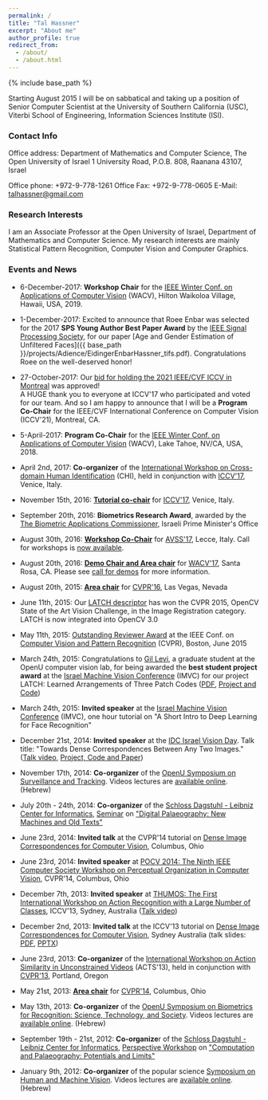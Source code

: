 ```yaml
---
permalink: /
title: "Tal Hassner"
excerpt: "About me"
author_profile: true
redirect_from: 
  - /about/
  - /about.html
---
```


{% include base_path %}

Starting August 2015 I will be on sabbatical and taking up a position of Senior Computer Scientist  at the University of Southern California (USC), Viterbi School of Engineering, Information Sciences Institute (ISI).

### Contact Info
Office address: 
Department of Mathematics and Computer Science, The Open University of Israel 
1 University Road, P.O.B. 808, Raanana 43107, Israel

Office phone: +972-9-778-1261
Office Fax:   +972-9-778-0605
E-Mail:       talhassner@gmail.com

### Research Interests
I am an Associate Professor at the Open University of Israel, Department of Mathematics and Computer Science. My research interests are mainly Statistical Pattern Recognition, Computer Vision and Computer Graphics. 

### Events and News
- 6-December-2017: **Workshop Chair** for the [IEEE Winter Conf. on Applications of Computer Vision](http://wacv19.wacv.net/) (WACV), Hilton Waikoloa Village, Hawaii, USA, 2019.

- 1-December-2017: Excited to announce that Roee Enbar was selected for the 2017 **SPS Young Author Best Paper Award** by the [IEEE Signal Processing Society](https://signalprocessingsociety.org/get-involved/awards-submit-award-nomination), for our paper [Age and Gender Estimation of Unfiltered Faces]({{ base_path }}/projects/Adience/EidingerEnbarHassner_tifs.pdf). Congratulations Roee on the well-deserved honor! 

- 27-October-2017: Our [bid for holding the 2021 IEEE/CVF ICCV in Montreal](https://indd.adobe.com/view/5c8b6b5f-9bce-4d45-aac7-f2cd0a6d9b5b) was approved! <br/>
A HUGE thank you to everyone at ICCV'17 who participated and voted for our team.
And so I am happy to announce that I will be a **Program Co-Chair** for the IEEE/CVF International Conference on Computer Vision (ICCV'21), Montreal, CA.

- 5-April-2017: **Program Co-Chair** for the [IEEE Winter Conf. on Applications of Computer Vision](http://wacv18.wacv.net/) (WACV), Lake Tahoe, NV/CA, USA, 2018.

- April 2nd, 2017: 
**Co-organizer** of the [International Workshop on Cross-domain Human Identification](https://chi-workshop.github.io/) (CHI), held in conjunction with [ICCV'17](http://iccv2017.thecvf.com/program/workshops), Venice, Italy.

- November 15th, 2016: 
[**Tutorial co-chair**](http://iccv2017.thecvf.com/organizers#tutorialsshort_courses_chairs) for [ICCV'17](http://iccv2017.thecvf.com), Venice, Italy.

- September 20th, 2016: 
**Biometrics Research Award**, awarded by the [The Biometric Applications Commissioner](http://bioapp.gov.il/Pages/Home.aspx), Israeli Prime Minister's Office

- August 30th, 2016:
[**Workshop Co-Chair**](http://www.avss2017.org/?page_id=16) for [AVSS'17](http://www.avss2017.org/), Lecce, Italy. Call for workshops is [now available](http://www.avss2017.org/?page_id=119).

- August 20th, 2016: 
[**Demo Chair and Area chair**](http://pamitc.org/wacv2017/people/) for [WACV'17](http://pamitc.org/wacv2017/), Santa Rosa, CA. Please see [call for demos](http://pamitc.org/wacv2017/calls/call-for-demos/) for more information.

- August 20th, 2015: 
[**Area chair**](http://www.pamitc.org/cvpr16/people.php) for [CVPR'16](http://cvpr2016.thecvf.com/), Las Vegas, Nevada

- June 11th, 2015: 
Our [LATCH descriptor](./publication/2016_WACV_2) has won the CVPR 2015, OpenCV State of the Art Vision Challenge, in the Image Registration category. LATCH is now integrated into OpenCV 3.0

- May 11th, 2015: 
[Outstanding Reviewer Award](http://www.pamitc.org/cvpr15/awards.php) at the IEEE Conf. on [Computer Vision and Pattern Recognition](http://www.pamitc.org/cvpr15/) (CVPR), Boston, June 2015

- March 24th, 2015: 
Congratulations to [Gil Levi](https://gilscvblog.com/), a graduate student at the OpenU computer vision lab, for being awarded the **best student project award** at the [Israel Machine Vision Conference](http://www.imvc.co.il/) (IMVC) for our project LATCH: Learned Arrangements of Three Patch Codes ([PDF](/projects/LATCH/LATCH.pdf), [Project and Code](/publication/2016_WACV_2))

- March 24th, 2015: 
**Invited speaker** at the [Israel Machine Vision Conference](http://www.imvc.co.il/) (IMVC), one hour tutorial on "A Short Intro to Deep Learning for Face Recognition"

- December 21st, 2014: 
**Invited speaker** at the [IDC Israel Vision Day](http://cs.haifa.ac.il/~hagit/VisionDay/visionDay_2014.html). Talk title: "Towards Dense Correspondences Between Any Two Images." ([Talk video](https://www.youtube.com/watch?v=I_u9t30Qxj4), [Project, Code and Paper](/publication/2016_TPAMI))

- November 17th, 2014:
**Co-organizer** of the [OpenU Symposium on Surveillance and Tracking](https://www.openu.ac.il/events/cs/171114.html). Videos lectures are [available online](https://www.youtube.com/playlist?list=PLEMOEwdRMCan4DjyKYYARFdVqjAIXkT1H). (Hebrew)

- July 20th - 24th, 2014: 
**Co-organizer** of the [Schloss Dagstuhl - Leibniz Center for Informatics](https://www.dagstuhl.de/), [Seminar](https://www.dagstuhl.de/en/program/dagstuhl-seminars/) on ["Digital Palaeography: New Machines and Old Texts"](https://www.dagstuhl.de/en/program/calendar/semhp/?semnr=14302)

- June 23rd, 2014: 
**Invited talk** at the CVPR'14 tutorial on [Dense Image Correspondences for Computer Vision](http://people.csail.mit.edu/celiu/CVPR2014-Tutorial/), Columbus, Ohio

- June 23rd, 2014: 
**Invited speaker** at [POCV 2014: The Ninth IEEE Computer Society Workshop on Perceptual Organization in Computer Vision](http://www.vision.caltech.edu/pocv2014/index.html), CVPR'14, Columbus, Ohio

- December 7th, 2013: 
**Invited speaker** at [THUMOS: The First International Workshop on Action Recognition with a Large Number of Classes](http://crcv.ucf.edu/ICCV13-Action-Workshop/), ICCV'13, Sydney, Australia ([Talk video](https://www.youtube.com/watch?v=Wwv31_ESyUs#t=269))

- December 2nd, 2013: 
**Invited talk** at the ICCV'13 tutorial on [Dense Image Correspondences for Computer Vision](http://people.csail.mit.edu/celiu/ICCV2013-Tutorial/), Sydney Australia (talk slides: [PDF](/files/DenseCorrespondences_web.pdf), [PPTX](/files/DenseCorrespondences_web.pptx))

- June 23rd, 2013: 
**Co-organizer** of the [International Workshop on Action Similarity in Unconstrained Videos](/projects/ACTS13/ACTS13-main.html) (ACTS'13), held in conjunction with [CVPR'13](http://www.pamitc.org/cvpr13/), Portland, Oregon

- May 21st, 2013: 
[**Area chair**](http://www.pamitc.org/cvpr14/people.php) for [CVPR'14](http://www.pamitc.org/cvpr14/), Columbus, Ohio

- May 13th, 2013: 
**Co-organizer** of the [OpenU Symposium on Biometrics for Recognition: Science, Technology, and Society](https://www.openu.ac.il/events/130513.html). Videos lectures are [available online](https://www.youtube.com/playlist?list=PLEMOEwdRMCam73cqlLrin97B0nQE5vode). (Hebrew)

- September 19th - 21st, 2012: 
**Co-organize**r of the [Schloss Dagstuhl - Leibniz Center for Informatics](https://www.dagstuhl.de/), [Perspective Workshop](https://www.dagstuhl.de/programm/dagstuhl-perspektiven/) on ["Computation and Palaeography: Potentials and Limits"](https://www.dagstuhl.de/no_cache/en/program/calendar/semhp/?semnr=12382)

- January 9th, 2012: 
**Co-organizer** of the popular science [Symposium on Human and Machine Vision](https://www.openu.ac.il/events/chais-shoam/090112.html). Videos lectures are [available online](https://www.youtube.com/course?list=EC45E7A9494A711DE3). (Hebrew)
